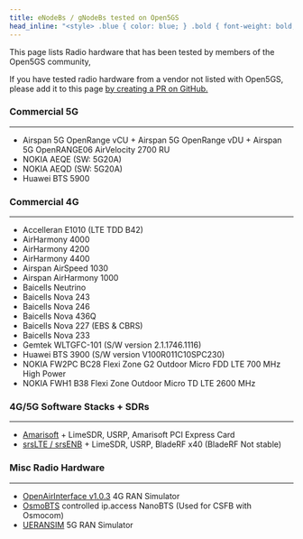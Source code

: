 ```yaml
---
title: eNodeBs / gNodeBs tested on Open5GS
head_inline: "<style> .blue { color: blue; } .bold { font-weight: bold; } </style>"
---
```


This page lists Radio hardware that has been tested by members of the Open5GS community,

If you have tested radio hardware from a vendor not listed with Open5GS, please add it to this page [by creating a PR on GitHub.](https://github.com/open5gs/open5gs)

### Commercial 5G
---
 * Airspan 5G OpenRange vCU + Airspan 5G OpenRange vDU + Airspan 5G OpenRANGE06 AirVelocity 2700 RU
 * NOKIA AEQE (SW: 5G20A)
 * NOKIA AEQD (SW: 5G20A)
 * Huawei BTS 5900

### Commercial 4G
---

 * Accelleran E1010 (LTE TDD B42)
 * AirHarmony 4000
 * AirHarmony 4200
 * AirHarmony 4400
 * Airspan AirSpeed 1030
 * Airspan AirHarmony 1000
 * Baicells Neutrino
 * Baicells Nova 243
 * Baicells Nova 246
 * Baicells Nova 436Q
 * Baicells Nova 227 (EBS & CBRS)
 * Baicells Nova 233
 * Gemtek WLTGFC-101 (S/W version 2.1.1746.1116)
 * Huawei BTS 3900 (S/W version V100R011C10SPC230)
 * NOKIA FW2PC BC28 Flexi Zone G2 Outdoor Micro FDD LTE 700 MHz High Power
 * NOKIA FWH1 B38 Flexi Zone Outdoor Micro TD LTE 2600 MHz

### 4G/5G Software Stacks + SDRs
---

 * [Amarisoft](https://www.amarisoft.com/) + LimeSDR, USRP, Amarisoft PCI Express Card
 * [srsLTE / srsENB](https://github.com/srsLTE/srsLTE) + LimeSDR, USRP, BladeRF x40 (BladeRF Not stable)

### Misc Radio Hardware
---
 * [OpenAirInterface v1.0.3](https://gitlab.eurecom.fr/oai/openairinterface5g/-/tree/v1.0.3) 4G RAN Simulator
 * [OsmoBTS](https://osmocom.org/projects/osmobts/wiki) controlled ip.access NanoBTS (Used for CSFB with Osmocom)
 * [UERANSIM](https://github.com/aligungr/UERANSIM) 5G RAN Simulator
